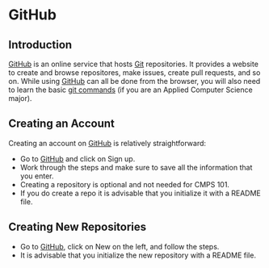 # GitHub

## Introduction

[GitHub](https://github.com/) is an online service that hosts [Git](git) repositories. It provides a website to create and browse repositores, make issues, create pull requests, and so on. While using [GitHub](https://github.com/) can all be done from the browser, you will also need to learn the basic [git commands](git) (if you are an Applied Computer Science major).

##  Creating an Account

Creating an account on [GitHub](https://github.com/) is relatively straightforward:

- Go to [GitHub](https://github.com/) and click on Sign up.
- Work through the steps and make sure to save all the information that you enter.
- Creating a repository is optional and not needed for CMPS 101.
- If you do create a repo it is advisable that you initialize it with a README file.

## Creating New Repositories

- Go to [GitHub](https://github.com/), click on New on the left, and follow the steps.
- It is advisable that you initialize the new repository with a README file.

